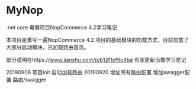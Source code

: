 # MyNop
.net core 电商项目NopCommerce 4.2学习笔记

本项目是重写一遍NopCommerce 4.2 项目的基础模块的加载方式，目前加载了大部分启动模块，已加载路由首页。

部分说明在https://www.jianshu.com/p/b12f1ef9c4ba 有空更新当做学习笔记

20190906 项目init 启动加载路由
20190920 增加所有路由配置 增加swagger配置 路由/swagger